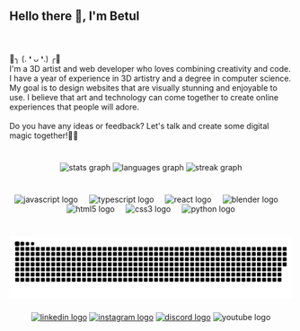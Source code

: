 <br clear="both">
<h2 align="left">Hello there 👋, I'm Betul</h2>

###

<br clear="both">

<!--<p align="left">🌟╮ (. ❛ ᴗ ❛.) ╭🌟 <br>I'm here to bring together the best of both worlds: 3D artistry and web development skills. My true passion? Crafting websites that are visually stunning and offer an exceptional user experience tailored to customer preferences. My goal is to create online spaces that leave a lasting impression. <br><br>Feel free to share your thoughts – I'm all ears and super thrilled to lend a helping hand in any way I can!</p> -->

<p align="left">🌟╮ (. ❛ ᴗ ❛.) ╭🌟<br>I'm a 3D artist and web developer who loves combining creativity and code. I have a year of experience in 3D artistry and a degree in computer science. My goal is to design websites that are visually stunning and enjoyable to use. I believe that art and technology can come together to create online experiences that people will adore. <br><br>Do you have any ideas or feedback? Let's talk and create some digital magic together!👊🚀</p>

###

<br clear="both">

<div align="center">
  <img src="https://github-readme-stats.vercel.app/api?username=bbetulkaya&hide_title=false&hide_rank=false&show_icons=true&include_all_commits=true&count_private=true&disable_animations=false&theme=buefy&locale=en&hide_border=false" height="150" alt="stats graph"  />
  <img src="https://github-readme-stats.vercel.app/api/top-langs?username=bbetulkaya&locale=en&hide_title=false&layout=compact&card_width=320&langs_count=5&theme=buefy&hide_border=false" height="150" alt="languages graph"  />
  <img src="https://streak-stats.demolab.com?user=bbetulkaya&locale=en&mode=weekly&theme=buefy&hide_border=false&border_radius=5" height="150" alt="streak graph"  />
</div>

###

<br clear="both">

<div align="center">
  <img src="https://cdn.simpleicons.org/javascript/F7DF1E" height="30" alt="javascript logo"  />
  <img width="12" />
  <img src="https://cdn.simpleicons.org/typescript/3178C6" height="30" alt="typescript logo"  />
  <img width="12" />
  <img src="https://cdn.simpleicons.org/react/61DAFB" height="30" alt="react logo"  />
  <img width="12" />
  <img src="https://cdn.jsdelivr.net/gh/devicons/devicon/icons/blender/blender-original.svg" height="30" alt="blender logo"  />
  <img width="12" />
  <img src="https://cdn.simpleicons.org/html5/E34F26" height="30" alt="html5 logo"  />
  <img width="12" />
  <img src="https://cdn.simpleicons.org/css3/1572B6" height="30" alt="css3 logo"  />
  <img width="12" />
  <img src="https://cdn.simpleicons.org/python/3776AB" height="30" alt="python logo"  />
</div>

###

<br clear="both">

<img src="https://raw.githubusercontent.com/bbetulkaya/bbetulkaya/output/snake.svg" alt="Snake animation" />

###
<div align="center">
  <a href="https://www.linkedin.com/in/bbetulkaya/"> <img src="https://raw.githubusercontent.com/maurodesouza/profile-readme-generator/master/src/assets/icons/social/linkedin/default.svg" width="40" height="28" alt="linkedin logo"  /></a>
 <a href="https://www.instagram.com/webdev.cat"><img src="https://raw.githubusercontent.com/maurodesouza/profile-readme-generator/master/src/assets/icons/social/instagram/default.svg" width="40" height="28" alt="instagram logo"  /></a>
  <a href="https://www.discordapp.com/users/595192879631171584"><img src="https://raw.githubusercontent.com/maurodesouza/profile-readme-generator/master/src/assets/icons/social/discord/default.svg" width="40" height="28" alt="discord logo"  /></a>
  <img src="https://raw.githubusercontent.com/maurodesouza/profile-readme-generator/master/src/assets/icons/social/youtube/default.svg" width="40" height="28" alt="youtube logo"  />
</div>

###
